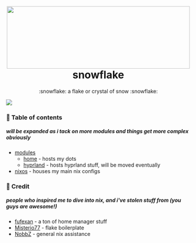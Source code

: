 <h1 align="center">
<img width="500" height="170" src="https://camo.githubusercontent.com/a27f833c7ab58f5c679aa6789488200d6f7bcbdd85b639a13fd0d8becce52da8/68747470733a2f2f692e696d6775722e636f6d2f793359646e62482e706e67"></img> <br>
snowflake
</h1>
<p align="center">:snowflake: a flake or crystal of snow :snowflake:</p>
<img src="https://files.catbox.moe/hqpr0u.png"></img>

### :open_book: Table of contents
##### will be expanded as i tack on more modules and things get more complex obviously
+ [modules](modules)
  - [home](modules/home) - hosts my dots
  - [hyprland](modules/hyprland) - hosts hyprland stuff, will be moved eventually
+ [nixos](nixos) - houses my main nix configs

### :bookmark_tabs: Credit
##### people who inspired me to dive into nix, and i've stolen stuff from (you guys are awesome!)
+ [fufexan](https://github.com/fufexan) - a ton of home manager stuff
+ [Misterio77](https://github.com/Misterio77) - flake boilerplate
+ [NobbZ](https://github.com/NobbZ) - general nix assistance